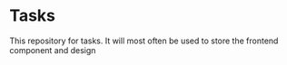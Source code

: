 # Tasks
This repository for tasks. It will most often be used to store the frontend component and design
